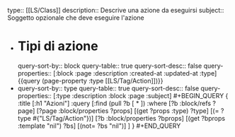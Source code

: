 type:: [[LS/Class]]
description:: Descrive una azione da eseguirsi
subject:: Soggetto opzionale che deve eseguire l'azione

- # Tipi di azione
  query-sort-by:: block
  query-table:: true
  query-sort-desc:: false
  query-properties:: [:block :page :description :created-at :updated-at :type]
  {{query (page-property :type [[LS/Tag/Action]])}}
- query-sort-by:: type
  query-table:: true
  query-sort-desc:: false
  query-properties:: [:type :description :block :page :subject]
  #+BEGIN_QUERY
  { :title [:h1 "Azioni"]
    :query [:find (pull ?b [ * ])
            :where
            [?b :block/refs ?page]
         [?page :block/properties ?props]
  [(get ?props :type) ?type]
  [(= ?type #{"LS/Tag/Action"})]
  [?b :block/properties ?bprops]
  		        [(get ?bprops :template "nil") ?bs]
  		        [(not= ?bs "nil")]
    ]
  }
  #+END_QUERY